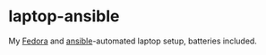 # laptop-ansible

My [Fedora](https://getfedora.org/) and [ansible](http://www.ansible.com/)-automated laptop setup, batteries included.
